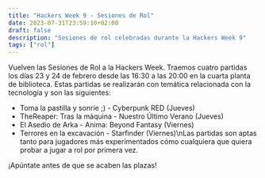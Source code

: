```yaml
---
title: "Hackers Week 9 - Sesiones de Rol"
date: 2023-07-31T23:59:10+02:00
draft: false
description: "Sesiones de rol celebradas durante la Hackers Week 9"
tags: ["rol"]
---
```


Vuelven las Sesiones de Rol a la Hackers Week. Traemos cuatro partidas los días 23 y 24 de febrero desde las 16:30 a las 20:00 en la cuarta planta de biblioteca. Estas partidas se realizarán con temática relacionada con la tecnología  y son las siguientes:
- Toma la pastilla y sonríe ;\) - Cyberpunk RED (Jueves)
- TheReaper: Tras la máquina - Nuestro Último Verano (Jueves)
- El Asedio de Arka - Anima: Beyond Fantasy (Viernes)
- Terrores en la excavación - Starfinder (Viernes)\nLas partidas son aptas tanto para jugadores más experimentados cómo cualquiera que quiera probar a jugar a rol por primera vez.

¡Apúntate antes de que se acaben las plazas!